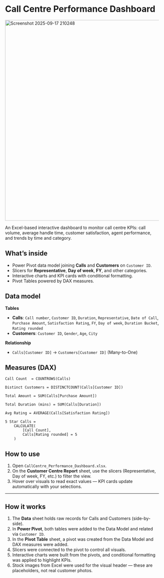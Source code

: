 # Call Centre Performance Dashboard
<img width="1429" height="655" alt="Screenshot 2025-09-17 210248" src="https://github.com/user-attachments/assets/0e22b004-a7da-4e6b-8a9f-4130e3db5b9d" />



An Excel-based interactive dashboard to monitor call centre KPIs: call volume, average handle time, customer satisfaction, agent performance, and trends by time and category.

## What’s inside
- Power Pivot data model joining **Calls** and **Customers** on `Customer ID`.
- Slicers for **Representative**, **Day of week**, **FY**, and other categories.
- Interactive charts and KPI cards with conditional formatting.
- Pivot Tables powered by DAX measures.

## Data model
**Tables**
- **Calls**: `Call number`, `Customer ID`, `Duration`, `Representative`, `Date of Call`, `Purchase Amount`, `Satisfaction Rating`, `FY`, `Day of week`, `Duration Bucket`, `Rating rounded`
- **Customers**: `Customer ID`, `Gender`, `Age`, `City`

**Relationship**
- `Calls[Customer ID]` → `Customers[Customer ID]` (Many-to-One)

## Measures (DAX)


```DAX
Call Count  = COUNTROWS(Calls)
```

```DAX
Distinct Customers = DISTINCTCOUNT(Calls[Customer ID])
```
```DAX
Total Amount = SUM(Calls[Purchase Amount])
```
```DAX
Total Duration (mins) = SUM(Calls[Duration])
```
```DAX
Avg Rating = AVERAGE(Calls[Satisfaction Rating])
```
```DAX
5 Star Calls =
    CALCULATE(
        [Call Count],
        Calls[Rating rounded] = 5
    )
```


## How to use

1. Open `CallCentre_Performance_Dashboard.xlsx`.  
2. On the **Customer Centre Report** sheet, use the slicers (Representative, Day of week, FY, etc.) to filter the view.  
3. Hover over visuals to read exact values — KPI cards update automatically with your selections.  

---

## How it works

1. The **Data** sheet holds raw records for Calls and Customers (side-by-side).  
2. In **Power Pivot**, both tables were added to the Data Model and related via `Customer ID`.  
3. In the **Pivot Table** sheet, a pivot was created from the Data Model and DAX measures were added.  
4. Slicers were connected to the pivot to control all visuals.  
5. Interactive charts were built from the pivots, and conditional formatting was applied to highlight KPIs.  
6. Stock images from Excel were used for the visual header — these are placeholders, not real customer photos.  



